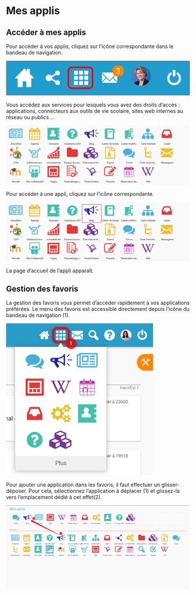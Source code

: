 # Mes applis

## Accéder à mes applis

Pour accéder à vos applis, cliquez sur l’icône correspondante dans le bandeau de navigation.

![](.gitbook/assets/a16-2%20%282%29.png)

Vous accédez aux services pour lesquels vous avez des droits d’accès : applications, connecteurs aux outils de vie scolaire, sites web internes au réseau ou publics …

![](.gitbook/assets/1-2-1.png)

Pour accéder à une appli, cliquez sur l’icône correspondante.

![](.gitbook/assets/2-3.png)

La page d’accueil de l’appli apparaît.

## Gestion des favoris

La gestion des favoris vous permet d’accéder rapidement à vos applications préférées. Le menu des favoris est accessible directement depuis l’icône du bandeau de navigation \(1\).

![](.gitbook/assets/mes-applis-1-1-1.png)

Pour ajouter une application dans les favoris, il faut effectuer un glisser-déposer. Pour cela, sélectionnez l’application à déplacer \(1\) et glissez-la vers l’emplacement dédié à cet effet\(2\).

![](.gitbook/assets/mes-applis-2-2-1.png)

